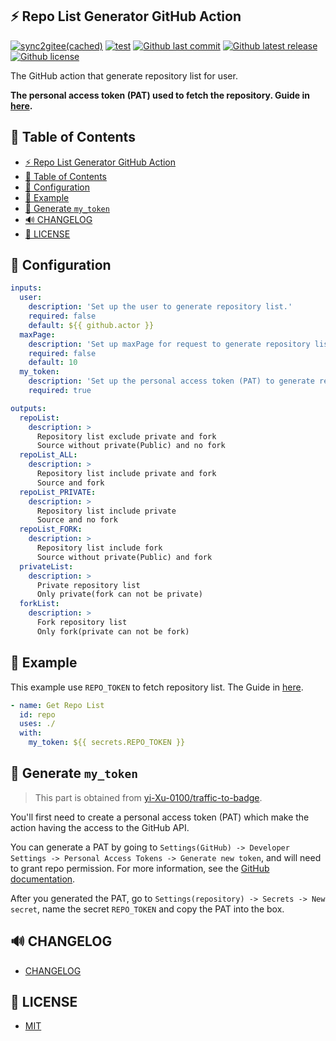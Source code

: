 ## ⚡️ Repo List Generator GitHub Action

[![sync2gitee(cached)](<https://github.com/yi-Xu-0100/repo-list-generator/workflows/sync2gitee(cached)/badge.svg>)](https://github.com/yi-Xu-0100/repo-list-generator/actions?query=workflow%3Async2gitee%28cached%29)
[![test](https://github.com/yi-Xu-0100/repo-list-generator/workflows/test/badge.svg)](https://github.com/yi-Xu-0100/repo-list-generator/actions?query=workflow%3Atest)
[![Github last commit](https://img.shields.io/github/last-commit/yi-Xu-0100/repo-list-generator)](https://github.com/yi-Xu-0100/repo-list-generator)
[![Github latest release](https://img.shields.io/github/v/release/yi-Xu-0100/repo-list-generator)](https://github.com/yi-Xu-0100/repo-list-generator/releases)
[![Github license](https://img.shields.io/github/license/yi-Xu-0100/repo-list-generator)](./LICENSE)

The GitHub action that generate repository list for user.

**The personal access token (PAT) used to fetch the repository. Guide in [here](#-generate-my_token).**

## 🎨 Table of Contents

- [⚡️ Repo List Generator GitHub Action](#️-repo-list-generator-github-action)
- [🎨 Table of Contents](#-table-of-contents)
- [🚀 Configuration](#-configuration)
- [📝 Example](#-example)
- [🙈 Generate `my_token`](#-generate-my_token)
- [🔊 CHANGELOG](#-changelog)
- [📄 LICENSE](#-license)

## 🚀 Configuration

```yml
inputs:
  user:
    description: 'Set up the user to generate repository list.'
    required: false
    default: ${{ github.actor }}
  maxPage:
    description: 'Set up maxPage for request to generate repository list.(default 100 repository per page.)'
    required: false
    default: 10
  my_token:
    description: 'Set up the personal access token (PAT) to generate repository list for user.'
    required: true

outputs:
  repoList:
    description: >
      Repository list exclude private and fork
      Source without private(Public) and no fork
  repoList_ALL:
    description: >
      Repository list include private and fork
      Source and fork
  repoList_PRIVATE:
    description: >
      Repository list include private
      Source and no fork
  repoList_FORK:
    description: >
      Repository list include fork
      Source without private(Public) and fork
  privateList:
    description: >
      Private repository list
      Only private(fork can not be private)
  forkList:
    description: >
      Fork repository list
      Only fork(private can not be fork)
```

## 📝 Example

This example use `REPO_TOKEN` to fetch repository list. The Guide in [here](#-generate-my_token).

```yml
- name: Get Repo List
  id: repo
  uses: ./
  with:
    my_token: ${{ secrets.REPO_TOKEN }}
```

## 🙈 Generate `my_token`

> This part is obtained from [yi-Xu-0100/traffic-to-badge](https://github.com/yi-Xu-0100/traffic-to-badge#-generate-my_token).

You'll first need to create a personal access token (PAT) which make the action having the access to the GitHub API.

You can generate a PAT by going to `Settings(GitHub) -> Developer Settings -> Personal Access Tokens -> Generate new token`, and will need to grant repo permission. For more information, see the [GitHub documentation](https://docs.github.com/en/github/authenticating-to-github/creating-a-personal-access-token).

After you generated the PAT, go to `Settings(repository) -> Secrets -> New secret`, name the secret `REPO_TOKEN` and copy the PAT into the box.

## 🔊 CHANGELOG

- [CHANGELOG](./CHANGELOG.md)

## 📄 LICENSE

- [MIT](./LICENSE)

